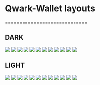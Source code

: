 # Qwark-Wallet layouts
=============================


DARK
-------------


![](https://github.com/libercoinproject/Qwark-Wallet/blob/layouts/Dark/Dashboard.png?raw=true)
![](https://github.com/libercoinproject/Qwark-Wallet/blob/layouts/Dark/MyAdresses.png?raw=true)
![](https://github.com/libercoinproject/Qwark-Wallet/blob/layouts/Dark/Receive.png?raw=true)
![](https://github.com/libercoinproject/Qwark-Wallet/blob/layouts/Dark/Send.png?raw=true)
![](https://github.com/libercoinproject/Qwark-Wallet/blob/layouts/Dark/Obfuscation.png?raw=true)
![](https://github.com/libercoinproject/Qwark-Wallet/blob/layouts/Dark/Transactions.png?raw=true)
![](https://github.com/libercoinproject/Qwark-Wallet/blob/layouts/Dark/Voting.png?raw=true)
![](https://github.com/libercoinproject/Qwark-Wallet/blob/layouts/Dark/LMessage.png?raw=true)
![](https://github.com/libercoinproject/Qwark-Wallet/blob/layouts/Dark/Agora.png?raw=true)
![](https://github.com/libercoinproject/Qwark-Wallet/blob/layouts/Dark/Libernodes.png?raw=true)
![](https://github.com/libercoinproject/Qwark-Wallet/blob/layouts/Dark/Network%20Status.png?raw=true)
![](https://github.com/libercoinproject/Qwark-Wallet/blob/layouts/Dark/Settings.png?raw=true)


LIGHT
-------------


![](https://github.com/libercoinproject/Qwark-Wallet/blob/layouts/Light/Dashboard.png?raw=true)
![](https://github.com/libercoinproject/Qwark-Wallet/blob/layouts/Light/MyAdresses.png?raw=true)
![](https://github.com/libercoinproject/Qwark-Wallet/blob/layouts/Light/Receive.png?raw=true)
![](https://github.com/libercoinproject/Qwark-Wallet/blob/layouts/Light/Send.png?raw=true)
![](https://github.com/libercoinproject/Qwark-Wallet/blob/layouts/Light/Obfuscation.png?raw=true)
![](https://github.com/libercoinproject/Qwark-Wallet/blob/layouts/Light/Transactions.png?raw=true)
![](https://github.com/libercoinproject/Qwark-Wallet/blob/layouts/Light/Voting.png?raw=true)
![](https://github.com/libercoinproject/Qwark-Wallet/blob/layouts/Light/LMessage.png?raw=true)
![](https://github.com/libercoinproject/Qwark-Wallet/blob/layouts/Light/Agora.png?raw=true)
![](https://github.com/libercoinproject/Qwark-Wallet/blob/layouts/Light/Libernodes.png?raw=true)
![](https://github.com/libercoinproject/Qwark-Wallet/blob/layouts/Light/Network%20Status.png?raw=true)
![](https://github.com/libercoinproject/Qwark-Wallet/blob/layouts/Light/Settings.png?raw=true)